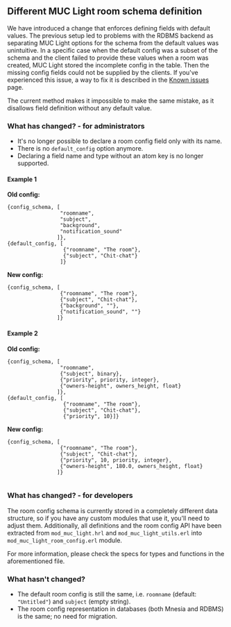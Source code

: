 ## Different MUC Light room schema definition

We have introduced a change that enforces defining fields with default values.
The previous setup led to problems with the RDBMS backend as separating MUC Light options for the schema from the default values was unintuitive.
In a specific case when the default config was a subset of the schema and the client failed to provide these values when a room was created, MUC Light stored the incomplete config in the table.
Then the missing config fields could not be supplied by the clients.
If you've experienced this issue, a way to fix it is described in the [Known issues](../operation-and-maintenance/known-issues.md) page.

The current method makes it impossible to make the same mistake, as it disallows field definition without any default value.

### What has changed? - for administrators

* It's no longer possible to declare a room config field only with its name.
* There is no `default_config` option anymore.
* Declaring a field name and type without an atom key is no longer supported.

#### Example 1

**Old config:**

```
{config_schema, [
                 "roomname",
                 "subject",
                 "background",
                 "notification_sound"
                ]},
{default_config, [
                  {"roomname", "The room"},
                  {"subject", "Chit-chat"}
                 ]}
```

**New config:**

```
{config_schema, [
                 {"roomname", "The room"},
                 {"subject", "Chit-chat"},
                 {"background", ""},
                 {"notification_sound", ""}
                ]}
```

#### Example 2

**Old config:**

```
{config_schema, [
                 "roomname",
                 {"subject", binary},
                 {"priority", priority, integer},
                 {"owners-height", owners_height, float}
                ]},
{default_config, [
                  {"roomname", "The room"},
                  {"subject", "Chit-chat"},
                  {"priority", 10}]}
```

**New config:**

```
{config_schema, [
                 {"roomname", "The room"},
                 {"subject", "Chit-chat"},
                 {"priority", 10, priority, integer},
                 {"owners-height", 180.0, owners_height, float}
                ]}
                 
```

### What has changed? - for developers

The room config schema is currently stored in a completely different data structure, so if you have any custom modules that use it, you'll need to adjust them.
Additionally, all definitions and the room config API have been extracted from `mod_muc_light.hrl` and `mod_muc_light_utils.erl` into `mod_muc_light_room_config.erl` module.

For more information, please check the specs for types and functions in the aforementioned file.

### What hasn't changed?

* The default room config is still the same, i.e. `roomname` (default: `"Untitled"`) and `subject` (empty string).
* The room config representation in databases (both Mnesia and RDBMS) is the same; no need for migration.

